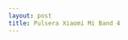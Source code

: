 ```yaml
---
layout: post
title: Pulsera Xiaomi Mi Band 4
---
```



<amp-img width="700" height="517" layout="responsive"
alt="Colores de la Xiaomi Mi Band 4" 
src="/assets/images/2019/12/14/mi-band-4-hdeader.png"></amp-img>